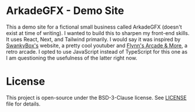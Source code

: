 # ArkadeGFX - Demo Site

This a demo site for a fictional small business called
ArkadeGFX (doesn't exist at time of writing). I wanted to build this to sharpen my front-end
skills. It uses React, Next, and Tailwind primarily. I would say it was inspired by [SwankyBox's](https://www.youtube.com/@SwankyBox) website,
a pretty cool youtuber and [Flynn's Arcade & More](https://flynnsgaming.com/), a retro arcade. I opted to use JavaScript instead of TypeScript
for this one as I am questioning the usefulness of the latter right now.

# License

This project is open-source under the BSD-3-Clause license.
See [LICENSE](./LICENSE) file for details.
